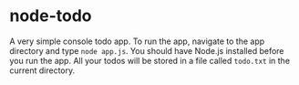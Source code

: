 # node-todo

A very simple console todo app. To run the app, navigate to the app directory and type `node app.js`. You should have Node.js installed before you run the app. All your todos will be stored in a file called `todo.txt` in the current directory.
